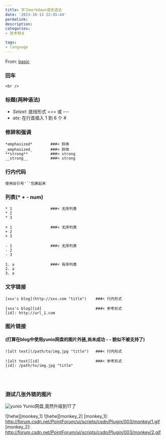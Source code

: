 ```yaml
---
title: 学习markdown语言语法
date: '2013-10-13 22:45:44'
permalink:
description: 
categories: 
- 技术相关

tags:
- language
---
```



From: [basic](http://wowubuntu.com/markdown/basic.html)

### 回车
    <br />

### 标题(两种语法)
* _Setext_: 底线形式 === 或 ---
* _atx_: 在行首插入 1 到 6 个 #

### 修辞和强调
    *emphasized*        ###< 斜体
    _emphasized_        ###< 斜体
    **strong**          ###< strong
    __strong__          ###< strong

### 行内代码
    使用反引号'`'包裹起来

### 列表(* + - num)
    * 1                 ###< 无序列表
    * 2
    * 3

    + 1                 ###< 无序列表
    + 2
    + 3

    - 1                 ###< 无序列表
    - 2
    - 3

    1. a                ###< 有序列表
    2. a
    3. a

### 文字链接
    [xxx's blog](http://xxx.com "title")    ###< 行内形式

    [xxx's blog][id]                        ###< 参考形式
    [id]: http://url_1.com

### 图片链接
#### (打算在blog中使用yunio网盘的图片外链,尚未成功 - - 貌似不被支持了)
    ![alt text](/path/to/img.jpg "title")   ###< 行内形式

    ![alt text][id]                         ###< 参考形式
    [id]: /path/to/img.jpg "title"
<br />
<br />

### 测试几张外链的图片
![yunio](http://pic.baike.soso.com/p/20130304/bki-20130304161213-1881616484.jpg "yunio") Yunio网盘,竟然升级到1T了


![hehe][monkey_1]
![hehe][monkey_2]
[monkey_1]: http://forum.csdn.net/PointForum/ui/scripts/csdn/Plugin/003/monkey/1.gif
[monkey_2]: http://forum.csdn.net/PointForum/ui/scripts/csdn/Plugin/003/monkey/2.gif

